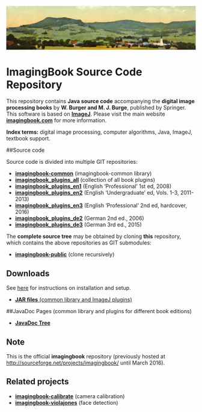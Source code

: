 ![frankenburg-1918-960x200k.png](docs/img/443892583-frankenburg-1918-960x200k.png)

# ImagingBook Source Code Repository

This repository contains **Java source code** accompanying the 
**digital image processing books** by **W. Burger and M. J. Burge**, 
published by Springer. This software is based on **[ImageJ](http://rsbweb.nih.gov/ij/index.html)**.
Please visit the main website **[imagingbook.com](https://imagingbook.com/)** for more information.

**Index terms:** digital image processing, computer algorithms, Java, ImageJ, textbook support.

##Source code

Source code is divided into multiple GIT repositories:

* **[imagingbook-common](https://github.com/imagingbook/imagingbook-doc/javadoc/imagingbook-common/)** (imagingbook-common library)
* **[imagingbook_plugins_all](https://github.com/imagingbook/imagingbook-plugins-all)** (collection of all book plugins)
* **[imagingbook_plugins_en1](https://github.com/imagingbook/imagingbook-plugins-en1)** (English ‘Professional’ 1st ed, 2008)
* **[imagingbook_plugins_en2](https://github.com/imagingbook/imagingbook-plugins-en2)** (English ‘Undergraduate’ ed, Vols. 1-3, 2011-2013)
* **[imagingbook_plugins_en3](https://github.com/imagingbook/imagingbook-plugins-en3)** (English ‘Professional’ 2nd ed, hardcover, 2016)
* **[imagingbook_plugins_de2](https://github.com/imagingbook/imagingbook-plugins-de2)** (German 2nd ed., 2006)
* **[imagingbook_plugins_de3](https://github.com/imagingbook/imagingbook-plugins-de3)** (German 3rd ed., 2015)

The **complete source tree** may be obtained by cloning **this** repository, which contains
the above repositories as GIT submodules:

* **[imagingbook-public](https://github.com/imagingbook/imagingbook-public)** (clone recursively)


## Downloads

See [here](https://github.com/imagingbook/imagingbook-public/wiki/Installation%20and%20setup)
for instructions on installation and setup.

* [**JAR files** (common library and ImageJ plugins)](https://bitbucket.org/imagingbook/imagingbook-public/downloads)



##JavaDoc Pages (common library and plugins for different book editions)

* **[JavaDoc Tree](https://imagingbook.github.io/imagingbook-doc/)**


## Note

This is the official **imagingbook** repository (previously hosted at http://sourceforge.net/projects/imagingbook/ until March 2016).

## Related projects

* **[imagingbook-calibrate](https://github.com/imagingbook/imagingbook-calibrate)** (camera calibration)
* **[imagingbook-violajones](https://github.com/imagingbook/imagingbook-violajones)** (face detection)

